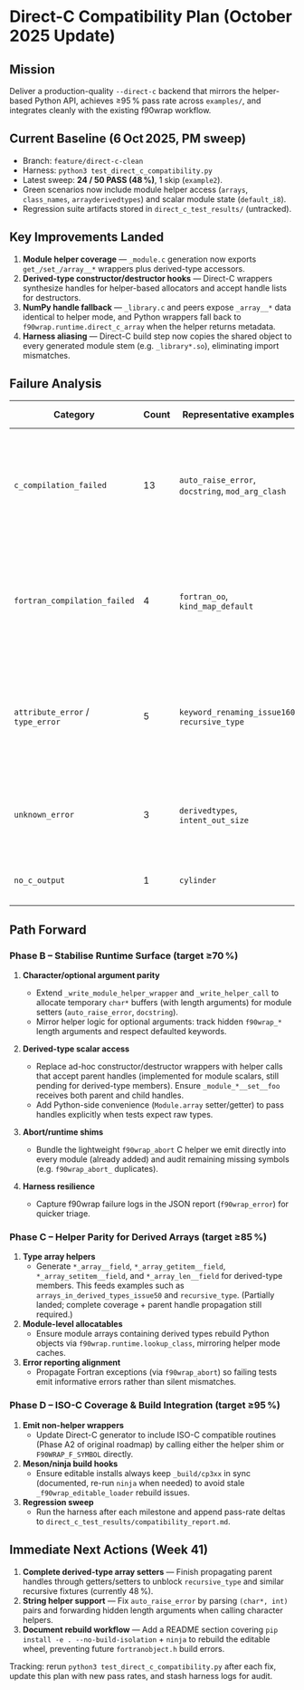 # Direct-C Compatibility Plan (October 2025 Update)

## Mission
Deliver a production-quality `--direct-c` backend that mirrors the helper-based Python API, achieves ≥95 % pass rate across `examples/`, and integrates cleanly with the existing f90wrap workflow.

## Current Baseline (6 Oct 2025, PM sweep)
- Branch: `feature/direct-c-clean`
- Harness: `python3 test_direct_c_compatibility.py`
- Latest sweep: **24 / 50 PASS (48 %)**, 1 skip (`example2`).
- Green scenarios now include module helper access (`arrays`, `class_names`, `arrayderivedtypes`) and scalar module state (`default_i8`).
- Regression suite artifacts stored in `direct_c_test_results/` (untracked).

## Key Improvements Landed
1. **Module helper coverage** — `_module.c` generation now exports `get_/set_/array__*` wrappers plus derived-type accessors.
2. **Derived-type constructor/destructor hooks** — Direct-C wrappers synthesize handles for helper-based allocators and accept handle lists for destructors.
3. **NumPy handle fallback** — `_library.c` and peers expose `_array__*` data identical to helper mode, and Python wrappers fall back to `f90wrap.runtime.direct_c_array` when the helper returns metadata.
4. **Harness aliasing** — Direct-C build step now copies the shared object to every generated module stem (e.g. `_library*.so`), eliminating import mismatches.

## Failure Analysis
| Category | Count | Representative examples | Root cause snapshot |
| --- | --- | --- | --- |
| `c_compilation_failed` | 13 | `auto_raise_error`, `docstring`, `mod_arg_clash` | Helper signatures still expect extra hidden arguments (e.g. `character(len=*)` buffers) and we dont yet coerce strings/optional args for minimal wrappers. |
| `fortran_compilation_failed` | 4 | `fortran_oo`, `kind_map_default` | Upstream sources rely on f2py transform assumptions (pointer arguments inserted by helper path); the Direct-C pass must generate equivalent support code. |
| `attribute_error` / `type_error` | 5 | `keyword_renaming_issue160`, `recursive_type` | Generated Python wrappers call `module.set_foo(...)` that our Direct-C code doesnt (yet) expose, or we still return raw tuples instead of proper derived-type handles. |
| `unknown_error` | 3 | `derivedtypes`, `intent_out_size` | Semantic mismatches surfaced at runtime (handle reconstruction / optional argument defaults). |
| `no_c_output` | 1 | `cylinder` | Direct-C generator still skips ISO-C-only procedures (Phase A2). |

## Path Forward

### Phase B – Stabilise Runtime Surface (target ≥70 %)
1. **Character/optional argument parity**
   - Extend `_write_module_helper_wrapper` and `_write_helper_call` to allocate temporary `char*` buffers (with length arguments) for module setters (`auto_raise_error`, `docstring`).
   - Mirror helper logic for optional arguments: track hidden `f90wrap_*` length arguments and respect defaulted keywords.

2. **Derived-type scalar access**
   - Replace ad-hoc constructor/destructor wrappers with helper calls that accept parent handles (implemented for module scalars, still pending for derived-type members). Ensure `_module_*__set__foo` receives both parent and child handles.
   - Add Python-side convenience (`Module.array` setter/getter) to pass handles explicitly when tests expect raw types.

3. **Abort/runtime shims**
   - Bundle the lightweight `f90wrap_abort` C helper we emit directly into every module (already added) and audit remaining missing symbols (e.g. `f90wrap_abort_` duplicates).

4. **Harness resilience**
   - Capture f90wrap failure logs in the JSON report (`f90wrap_error`) for quicker triage.

### Phase C – Helper Parity for Derived Arrays (target ≥85 %)
1. **Type array helpers**
   - Generate `*_array__field`, `*_array_getitem__field`, `*_array_setitem__field`, and `*_array_len__field` for derived-type members. This feeds examples such as `arrays_in_derived_types_issue50` and `recursive_type`. (Partially landed; complete coverage + parent handle propagation still required.)
2. **Module-level allocatables**
   - Ensure module arrays containing derived types rebuild Python objects via `f90wrap.runtime.lookup_class`, mirroring helper mode caches.
3. **Error reporting alignment**
   - Propagate Fortran exceptions (via `f90wrap_abort`) so failing tests emit informative errors rather than silent mismatches.

### Phase D – ISO-C Coverage & Build Integration (target ≥95 %)
1. **Emit non-helper wrappers**
   - Update Direct-C generator to include ISO-C compatible routines (Phase A2 of original roadmap) by calling either the helper shim or `F90WRAP_F_SYMBOL` directly.
2. **Meson/ninja build hooks**
   - Ensure editable installs always keep `_build/cp3xx` in sync (documented, re-run `ninja` when needed) to avoid stale `_f90wrap_editable_loader` rebuild issues.
3. **Regression sweep**
   - Run the harness after each milestone and append pass-rate deltas to `direct_c_test_results/compatibility_report.md`.

## Immediate Next Actions (Week 41)
1. **Complete derived-type array setters** — Finish propagating parent handles through getters/setters to unblock `recursive_type` and similar recursive fixtures (currently 48 %).
2. **String helper support** — Fix `auto_raise_error` by parsing `(char*, int)` pairs and forwarding hidden length arguments when calling character helpers.
3. **Document rebuild workflow** — Add a README section covering `pip install -e . --no-build-isolation` + `ninja` to rebuild the editable wheel, preventing future `fortranobject.h` build errors.

Tracking: rerun `python3 test_direct_c_compatibility.py` after each fix, update this plan with new pass rates, and stash harness logs for audit.
